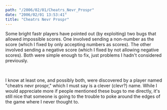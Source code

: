 ```yaml
---
path: "/2006/02/01/Cheatrs_Nevr_Prospr" 
date: "2006/02/01 13:53:41" 
title: "Cheatrs Nevr Prospr" 
---
```

<p>Some bright fastr players have pointed out (by exploiting) two bugs that allowed impossible scores. One involved sending a non-number as the score (which I fixed by only accepting numbers as scores). The other involved sending a negative score (which I fixed by not allowing negative scores). Both were simple enough to fix, just problems I hadn't considered previously.</p><br><p>I know at least one, and possibly both, were discovered by a player named "cheatrs nevr prospr," which I must say is a clever (clevr?) name. While I would appreciate more if people mentioned these bugs to me directly, it's still nice that someone is going to the trouble to poke around the edges of the game where I never thought to.</p>